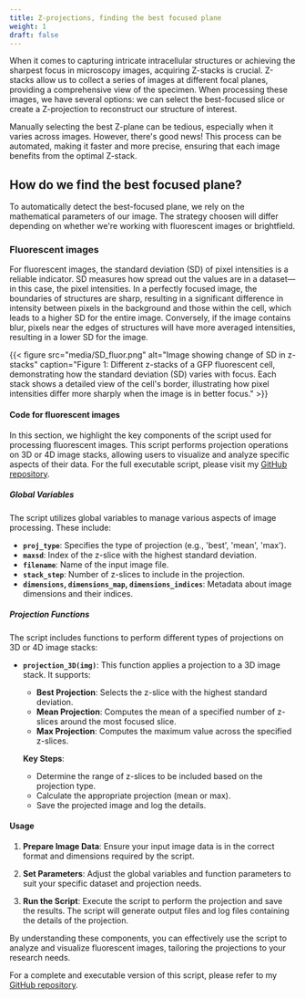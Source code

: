 ```yaml
---
title: Z-projections, finding the best focused plane
weight: 1
draft: false
---
```

When it comes to capturing intricate intracellular structures or achieving the sharpest focus in microscopy images, acquiring Z-stacks is crucial. Z-stacks allow us to collect a series of images at different focal planes, providing a comprehensive view of the specimen. When processing these images, we have several options: we can select the best-focused slice or create a Z-projection to reconstruct our structure of interest.

Manually selecting the best Z-plane can be tedious, especially when it varies across images. However, there's good news! This process can be automated, making it faster and more precise, ensuring that each image benefits from the optimal Z-stack.

## How do we find the best focused plane?

To automatically detect the best-focused plane, we rely on the mathematical parameters of our image. The strategy choosen will differ depending on whether we're working with fluorescent images or brightfield.

### Fluorescent images

For fluorescent images, the standard deviation (SD) of pixel intensities is a reliable indicator. SD measures how spread out the values are in a dataset—in this case, the pixel intensities. In a perfectly focused image, the boundaries of structures are sharp, resulting in a significant difference in intensity between pixels in the background and those within the cell, which leads to a higher SD for the entire image. Conversely, if the image contains blur, pixels near the edges of structures will have more averaged intensities, resulting in a lower SD for the image.

{{< figure src="media/SD_fluor.png" alt="Image showing change of SD in z-stacks" caption="Figure 1: Different z-stacks of a GFP fluorescent cell, demonstrating how the standard deviation (SD) varies with focus. Each stack shows a detailed view of the cell's border, illustrating how pixel intensities differ more sharply when the image is in better focus." >}}

#### Code for fluorescent images
In this section, we highlight the key components of the script used for processing fluorescent images. This script performs projection operations on 3D or 4D image stacks, allowing users to visualize and analyze specific aspects of their data. For the full executable script, please visit my [GitHub repository](https://github.com/claudiasc89/imganalysis3_scripts).

##### Global Variables

The script utilizes global variables to manage various aspects of image processing. These include:

- **`proj_type`**: Specifies the type of projection (e.g., 'best', 'mean', 'max').
- **`maxsd`**: Index of the z-slice with the highest standard deviation.
- **`filename`**: Name of the input image file.
- **`stack_step`**: Number of z-slices to include in the projection.
- **`dimensions`, `dimensions_map`, `dimensions_indices`**: Metadata about image dimensions and their indices.

##### Projection Functions

The script includes functions to perform different types of projections on 3D or 4D image stacks:

- **`projection_3D(img)`**: 
  This function applies a projection to a 3D image stack. It supports:
  - **Best Projection**: Selects the z-slice with the highest standard deviation.
  - **Mean Projection**: Computes the mean of a specified number of z-slices around the most focused slice.
  - **Max Projection**: Computes the maximum value across the specified z-slices.

  **Key Steps**:
  - Determine the range of z-slices to be included based on the projection type.
  - Calculate the appropriate projection (mean or max).
  - Save the projected image and log the details.


#### Usage

1. **Prepare Image Data**:
   Ensure your input image data is in the correct format and dimensions required by the script.

2. **Set Parameters**:
   Adjust the global variables and function parameters to suit your specific dataset and projection needs.

3. **Run the Script**:
   Execute the script to perform the projection and save the results. The script will generate output files and log files containing the details of the projection.

By understanding these components, you can effectively use the script to analyze and visualize fluorescent images, tailoring the projections to your research needs.

For a complete and executable version of this script, please refer to my [GitHub repository](https://github.com/claudiasc89/imganalysis3_scripts).



